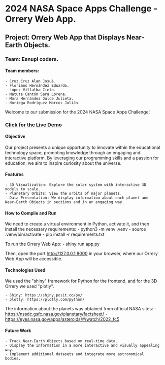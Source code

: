 # 2024 NASA Space Apps Challenge - Orrery Web App.

## Project: Orrery Web App that Displays Near-Earth Objects.

### Team: Esnupi coders.

#### Team members:

	- Cruz Cruz Alan Josué.
	- Floriano Hernández Eduardo.
	- López Villalba Cielo.
	- Matute Cantón Sara Lorena.
	- Mora Hernández Dulce Julieta.
	- Noriega Rodríguez Marcos Julián.

Welcome to our submission for the 2024 NASA Space Apps Challenge! 

### [Click for the Live Demo](https://eduardohdzf.github.io/OrreryWebApp/)



#### Objective 

Our project presents a unique opportunity to innovate within the educational technology space, promoting knowledge through an engaging and interactive platform. By leveraging our programming skills and a passion for education, we aim to inspire curiosity about the universe.

#### Features

	- 3D Visualization: Explore the solar system with interactive 3D models to scale.
	- Planetary Orbits: View the orbits of major planets.
	- Data Presentation: We display information about each planet and Near-Earth Objects in sections and in an engaging way.

#### How to Compile and Run

We need to create a virtual environment in Python, activate it, and then install the necessary requirements:
	- python3 -m venv .venv
	- source .venv/bin/activate
	- pip install -r requirements.txt
	
To run the Orrery Web App:
	- shiny run app.py
	
Then, open the port http://127.0.0.1:8000 in your browser, where our Orrery Web App will be accessible.

#### Technologies Used

We used the "shiny" framework for Python for the frontend, and for the 3D Orrery we used "plotly".

	- Shiny: https://shiny.posit.co/py/
	- plotly: https://plotly.com/python/

The information about the planets was obtained from official NASA sites:
	- https://nssdc.gsfc.nasa.gov/planetary/factsheet/
	- https://eyes.nasa.gov/apps/asteroids/#/watch/2022_fc5

#### Future Work

	- Track Near-Earth Objects based on real-time data.
	- Display the information in a more interactive and visually appealing way.
	- Implement additional datasets and integrate more astronomical bodies.
